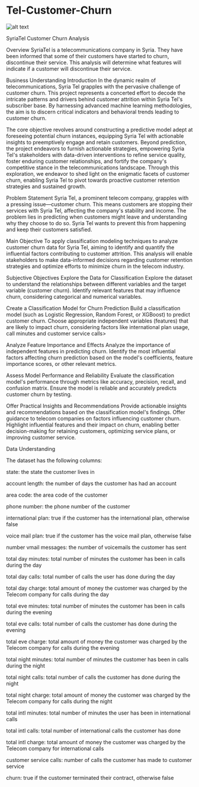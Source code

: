 # Tel-Customer-Churn

![alt text](https://github.com/[Mbachia]/[Tel-Customer-Churn]/blob/[main]/image.jpg?raw=true)

SyriaTel Customer Churn Analysis

Overview
SyriaTel is a telecommunications company in Syria. They have been informed that some of their customers have started to churn, discontinue their service. This analysis will determine what features will indicate if a customer will discontinue their service.

Business Understanding
Introduction
In the dynamic realm of telecommunications, Syria Tel grapples with the pervasive challenge of customer churn. This project represents a concerted effort to decode the intricate patterns and drivers behind customer attrition within Syria Tel's subscriber base. By harnessing advanced machine learning methodologies, the aim is to discern critical indicators and behavioral trends leading to customer churn.

The core objective revolves around constructing a predictive model adept at foreseeing potential churn instances, equipping Syria Tel with actionable insights to preemptively engage and retain customers. Beyond prediction, the project endeavors to furnish actionable strategies, empowering Syria Tel's stakeholders with data-driven interventions to refine service quality, foster enduring customer relationships, and fortify the company's competitive stance in the telecommunications landscape. Through this exploration, we endeavor to shed light on the enigmatic facets of customer churn, enabling Syria Tel to pivot towards proactive customer retention strategies and sustained growth.

Problem Statement
Syria Tel, a prominent telecom company, grapples with a pressing issue—customer churn. This means customers are stopping their services with Syria Tel, affecting the company's stability and income. The problem lies in predicting when customers might leave and understanding why they choose to do so. Syria Tel wants to prevent this from happening and keep their customers satisfied.

Main Objective
To apply classification modeling techniques to analyze customer churn data for Syria Tel, aiming to identify and quantify the influential factors contributing to customer attrition. This analysis will enable stakeholders to make data-informed decisions regarding customer retention strategies and optimize efforts to minimize churn in the telecom industry.

Subjective Objectives
Explore the Data for Classification
Explore the dataset to understand the relationships between different variables and the target variable (customer churn). Identify relevant features that may influence churn, considering categorical and numerical variables.

Create a Classification Model for Churn Prediction
Build a classification model (such as Logistic Regression, Random Forest, or XGBoost) to predict customer churn. Choose appropriate independent variables (features) that are likely to impact churn, considering factors like international plan usage, call minutes and customer service calls>

Analyze Feature Importance and Effects
Analyze the importance of independent features in predicting churn. Identify the most influential factors affecting churn prediction based on the model's coefficients, feature importance scores, or other relevant metrics.

Assess Model Performance and Reliability
Evaluate the classification model's performance through metrics like accuracy, precision, recall, and confusion matrix. Ensure the model is reliable and accurately predicts customer churn by testing.

Offer Practical Insights and Recommendations
Provide actionable insights and recommendations based on the classification model's findings. Offer guidance to telecom companies on factors influencing customer churn. Highlight influential features and their impact on churn, enabling better decision-making for retaining customers, optimizing service plans, or improving customer service.

Data Understanding

The dataset has the following columns:

state: the state the customer lives in

account length: the number of days the customer has had an account

area code: the area code of the customer

phone number: the phone number of the customer

international plan: true if the customer has the international plan, otherwise false

voice mail plan: true if the customer has the voice mail plan, otherwise false

number vmail messages: the number of voicemails the customer has sent

total day minutes: total number of minutes the customer has been in calls during the day

total day calls: total number of calls the user has done during the day

total day charge: total amount of money the customer was charged by the Telecom company for calls during the day

total eve minutes: total number of minutes the customer has been in calls during the evening

total eve calls: total number of calls the customer has done during the evening

total eve charge: total amount of money the customer was charged by the Telecom company for calls during the evening

total night minutes: total number of minutes the customer has been in calls during the night

total night calls: total number of calls the customer has done during the night

total night charge: total amount of money the customer was charged by the Telecom company for calls during the night

total intl minutes: total number of minutes the user has been in international calls

total intl calls: total number of international calls the customer has done

total intl charge: total amount of money the customer was charged by the Telecom company for international calls

customer service calls: number of calls the customer has made to customer service

churn: true if the customer terminated their contract, otherwise false